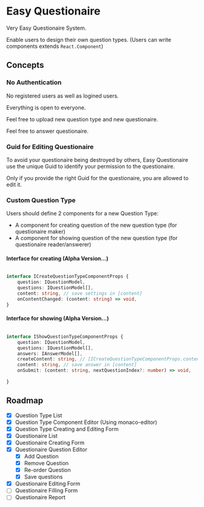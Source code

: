﻿# Easy Questionaire

Very Easy Questionaire System.

Enable users to design their own question types. (Users can write components extends `React.Component`)

## Concepts

### No Authentication

No registered users as well as logined users.

Everything is open to everyone.

Feel free to upload new question type and new questionaire.

Feel free to answer questionaire.

### Guid for Editing Questionaire

To avoid your questionaire being destroyed by others, Easy Questionaire use the unique Guid to identify your permission to the questionaire.

Only if you provide the right Guid for the questionaire, you are allowed to edit it.

### Custom Question Type

Users should define 2 components for a new Question Type:

- A component for creating question of the new question type (for questionaire maker)  
- A component for showing question of the new question type (for questionaire reader/answerer)

#### Interface for creating (Alpha Version...)

``` typescript

interface ICreateQuestionTypeComponentProps {
	question: IQuestionModel,
	questions: IQuestionModel[],
	content: string, // save settings in [content]
	onContentChanged: (content: string) => void,
}

```

#### Interface for showing (Alpha Version...)

``` typescript

interface IShowQuestionTypeComponentProps {
	question: IQuestionModel,
	questions: IQuestionModel[],
	answers: IAnswerModel[],
	createContent: string, // [ICreateQuestionTypeComponentProps.content] settings of the component
	content: string, // save answer in [content]
	onSubmit: (content: string, nextQuestionIndex?: number) => void,
	
}

```

## Roadmap

- [x] Question Type List
- [x] Question Type Component Editor (Using monaco-editor)
- [x] Question Type Creating and Editing Form
- [x] Questionaire List
- [x] Questionaire Creating Form
- [x] Questionaire Question Editor
	- [x] Add Question
	- [x] Remove Question
	- [x] Re-order Question
	- [x] Save questions
- [x] Questionaire Editing Form
- [ ] Questionaire Filling Form
- [ ] Questionaire Report
